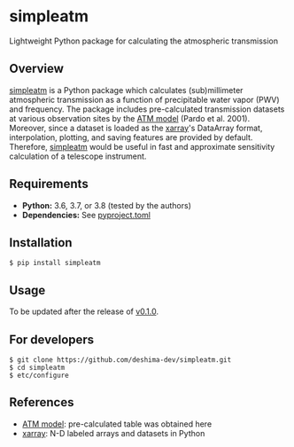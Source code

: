# simpleatm
Lightweight Python package for calculating the atmospheric transmission

## Overview

[simpleatm] is a Python package which calculates (sub)millimeter atmospheric transmission as a function of precipitable water vapor (PWV) and frequency.
The package includes pre-calculated transmission datasets at various observation sites by the [ATM model] (Pardo et al. 2001).
Moreover, since a dataset is loaded as the [xarray]'s DataArray format, interpolation, plotting, and saving features are provided by default.
Therefore, [simpleatm] would be useful in fast and approximate sensitivity calculation of a telescope instrument.

## Requirements

- **Python:** 3.6, 3.7, or 3.8 (tested by the authors)
- **Dependencies:** See [pyproject.toml](https://github.com/deshima-dev/simpleatm/blob/master/pyproject.toml)

## Installation

```shell
$ pip install simpleatm
```

## Usage

To be updated after the release of [v0.1.0](https://github.com/deshima-dev/simpleatm/milestone/2).

## For developers

```shell
$ git clone https://github.com/deshima-dev/simpleatm.git
$ cd simpleatm
$ etc/configure
```

## References

- [ATM model]: pre-calculated table was obtained here
- [xarray]: N-D labeled arrays and datasets in Python

[simpleatm]: https://pypi.org/project/simpleatm/
[ALMA]: https://almascience.nao.ac.jp/
[ATM model]: https://almascience.nao.ac.jp/about-alma/atmosphere-model/
[Poetry]: https://python-poetry.org/
[xarray]: https://xarray.pydata.org/en/stable/
